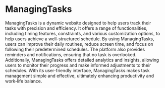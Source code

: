 # ManagingTasks 

ManagingTasks is a dynamic website designed to help users track their tasks with precision and efficiency. It offers a range of functionalities, including timing features, constraints, and various customization options, to help users achieve a well-structured schedule. By using ManagingTasks, users can improve their daily routines, reduce screen time, and focus on following their predetermined schedules. The platform also provides reminders and notifications, ensuring that no task is overlooked. Additionally, ManagingTasks offers detailed analytics and insights, allowing users to monitor their progress and make informed adjustments to their schedules. With its user-friendly interface, ManagingTasks makes task management simple and effective, ultimately enhancing productivity and work-life balance.

